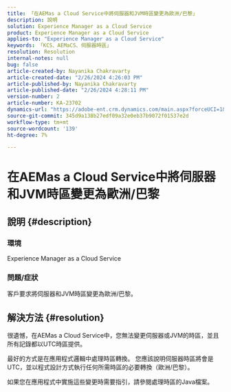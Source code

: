 ```yaml
---
title: 「在AEMas a Cloud Service中將伺服器和JVM時區變更為歐洲/巴黎」
description: 說明
solution: Experience Manager as a Cloud Service
product: Experience Manager as a Cloud Service
applies-to: "Experience Manager as a Cloud Service"
keywords: 「KCS、AEMaCS、伺服器時區」
resolution: Resolution
internal-notes: null
bug: false
article-created-by: Nayanika Chakravarty
article-created-date: "2/26/2024 4:26:03 PM"
article-published-by: Nayanika Chakravarty
article-published-date: "2/26/2024 4:28:11 PM"
version-number: 2
article-number: KA-23702
dynamics-url: "https://adobe-ent.crm.dynamics.com/main.aspx?forceUCI=1&pagetype=entityrecord&etn=knowledgearticle&id=f997ebb8-c3d4-ee11-9079-6045bd006b4b"
source-git-commit: 345d9a138b27edf09a32e0eb37b9072f01537e2d
workflow-type: tm+mt
source-wordcount: '139'
ht-degree: 7%

---
```


# 在AEMas a Cloud Service中將伺服器和JVM時區變更為歐洲/巴黎

## 說明 {#description}


### 環境

Experience Manager as a Cloud Service

### 問題/症狀

客戶要求將伺服器和JVM時區變更為歐洲/巴黎。


## 解決方法 {#resolution}


很遺憾，在AEMas a Cloud Service中，您無法變更伺服器或JVM的時區，並且所有記錄都以UTC時區提供。

最好的方式是在應用程式邏輯中處理時區轉換。 您應該說明伺服器時區將會是UTC，並以程式設計方式執行任何所需時區的必要轉換（歐洲/巴黎）。

如果您在應用程式中實施這些變更時需要指引，請參閱處理時區的Java檔案。
